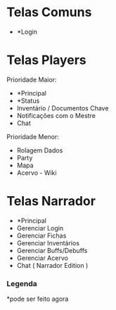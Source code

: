 # Telas Comuns

- *Login

# Telas Players

Prioridade Maior:
- *Principal
- *Status
- Inventário / Documentos Chave
- Notificações com o Mestre
- Chat 

Prioridade Menor:
- Rolagem Dados
- Party
- Mapa
- Acervo - Wiki

# Telas Narrador

- *Principal
- Gerenciar Login
- Gerenciar Fichas
- Gerenciar Inventários
- Gerenciar Buffs/Debuffs
- Gerenciar Acervo
- Chat ( Narrador Edition )

### Legenda
*pode ser feito agora
